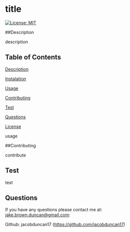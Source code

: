 # title

  [![License: MIT](https://img.shields.io/badge/License-MIT-yellow.svg)](https://opensource.org/licenses/MIT)

  ##Description

  description

  ## Table of Contents

  [Description](#description)

  [Instalation](#instalation)

  [Usage](#usage)

  [Contributing](#contributing)

  [Test](#test)

  [Questions](#questions)

  [License](#license)

  usage

  ##Contributing

  contribute

  ## Test

  test

  ## Questions

  If you have any questions please contact me at: jake.brown.duncan@gmail.com:

  Github: jacobduncan17 (https://github.com/jacobduncan17)
